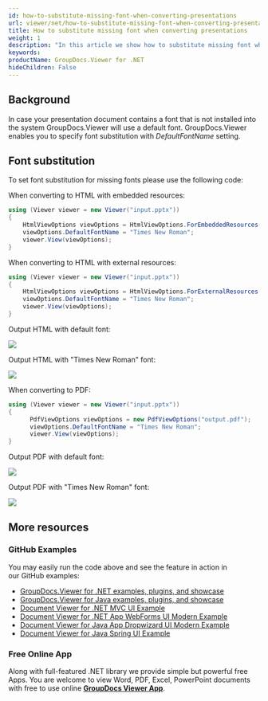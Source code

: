```yaml
---
id: how-to-substitute-missing-font-when-converting-presentations
url: viewer/net/how-to-substitute-missing-font-when-converting-presentations
title: How to substitute missing font when converting presentations
weight: 1
description: "In this article we show how to substitute missing font when converting presentations to HTML and PDF with GroupDocs.Viewer within your .NET applications."
keywords: 
productName: GroupDocs.Viewer for .NET
hideChildren: False
---
```

## Background

In case your presentation document contains a font that is not installed into the system GroupDocs.Viewer will use a default font. GroupDocs.Viewer enables you to specify font substitution with *DefaultFontName* setting.

## Font substitution

To set font substitution for missing fonts please use the following code:

When converting to HTML with embedded resources:

```csharp
using (Viewer viewer = new Viewer("input.pptx"))
{
    HtmlViewOptions viewOptions = HtmlViewOptions.ForEmbeddedResources("output/html_embedded/p_{0}.html");
    viewOptions.DefaultFontName = "Times New Roman";
    viewer.View(viewOptions);
}
```

When converting to HTML with external resources:

```csharp
using (Viewer viewer = new Viewer("input.pptx"))
{
    HtmlViewOptions viewOptions = HtmlViewOptions.ForExternalResources("output/html_external");
    viewOptions.DefaultFontName = "Times New Roman";
    viewer.View(viewOptions);
}
```

Output HTML with default font:

![](viewer/net/images/how-to-substitute-missing-font-when-converting-presentations.png)

Output HTML with "Times New Roman" font:

![](viewer/net/images/how-to-substitute-missing-font-when-converting-presentations_1.png)

When converting to PDF:

```csharp
using (Viewer viewer = new Viewer("input.pptx"))
{
      PdfViewOptions viewOptions = new PdfViewOptions("output.pdf");
      viewOptions.DefaultFontName = "Times New Roman";
      viewer.View(viewOptions);
}
```

Output PDF with default font:

![](viewer/net/images/how-to-substitute-missing-font-when-converting-presentations_2.png)

Output PDF with "Times New Roman" font:

![](viewer/net/images/how-to-substitute-missing-font-when-converting-presentations_3.png)

## More resources
### GitHub Examples
You may easily run the code above and see the feature in action in our GitHub examples:
*   [GroupDocs.Viewer for .NET examples, plugins, and showcase](https://github.com/groupdocs-viewer/GroupDocs.Viewer-for-.NET)    
*   [GroupDocs.Viewer for Java examples, plugins, and showcase](https://github.com/groupdocs-viewer/GroupDocs.Viewer-for-Java)    
*   [Document Viewer for .NET MVC UI Example](https://github.com/groupdocs-viewer/GroupDocs.Viewer-for-.NET-MVC)     
*   [Document Viewer for .NET App WebForms UI Modern Example](https://github.com/groupdocs-viewer/GroupDocs.Viewer-for-.NET-WebForms)    
*   [Document Viewer for Java App Dropwizard UI Modern Example](https://github.com/groupdocs-viewer/GroupDocs.Viewer-for-Java-Dropwizard)    
*   [Document Viewer for Java Spring UI Example](https://github.com/groupdocs-viewer/GroupDocs.Viewer-for-Java-Spring)

### Free Online App
Along with full-featured .NET library we provide simple but powerful free Apps.
You are welcome to view Word, PDF, Excel, PowerPoint documents with free to use online **[GroupDocs Viewer App](https://products.groupdocs.app/viewer)**.